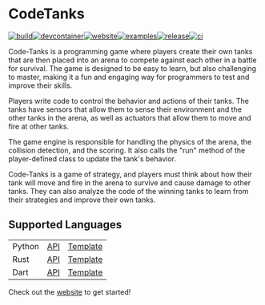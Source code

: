 # CodeTanks
[![build](https://github.com/code-tanks/code-tanks/actions/workflows/build.yml/badge.svg)](https://github.com/code-tanks/code-tanks/actions/workflows/build.yml)[![devcontainer](https://github.com/code-tanks/code-tanks/actions/workflows/devcontainer.yml/badge.svg)](https://github.com/code-tanks/code-tanks/actions/workflows/devcontainer.yml)[![website](https://github.com/code-tanks/website/actions/workflows/website.yml/badge.svg)](https://github.com/code-tanks/website/actions/workflows/website.yml)[![examples](https://github.com/code-tanks/code-tanks/actions/workflows/examples.yml/badge.svg)](https://github.com/code-tanks/code-tanks/actions/workflows/examples.yml)[![release](https://github.com/code-tanks/code-tanks/actions/workflows/release.yaml/badge.svg)](https://github.com/code-tanks/code-tanks/actions/workflows/release.yaml)[![ci](https://github.com/code-tanks/code-tanks/actions/workflows/ci.yml/badge.svg)](https://github.com/code-tanks/code-tanks/actions/workflows/ci.yml)

Code-Tanks is a programming game where players create their own tanks that are then placed into an arena to compete against each other in a battle for survival. The game is designed to be easy to learn, but also challenging to master, making it a fun and engaging way for programmers to test and improve their skills.

Players write code to control the behavior and actions of their tanks. The tanks have sensors that allow them to sense their environment and the other tanks in the arena, as well as actuators that allow them to move and fire at other tanks.

The game engine is responsible for handling the physics of the arena, the collision detection, and the scoring. It also calls the "run" method of the player-defined class to update the tank's behavior.

Code-Tanks is a game of strategy, and players must think about how their tank will move and fire in the arena to survive and cause damage to other tanks. They can also analyze the code of the winning tanks to learn from their strategies and improve their own tanks.

## Supported Languages
|  |  |  |
| --- | --- | --- |
| Python | [API](https://github.com/code-tanks/python-api) | [Template](https://github.com/code-tanks/python-template) |
| Rust |[API](https://github.com/code-tanks/code-tanks/tree/main/api) | [Template](https://github.com/code-tanks/rust-template) |
| Dart |[API](https://github.com/code-tanks/dart-api) | [Template](https://github.com/code-tanks/dart-template) |

Check out the [website](https://code-tanks.github.io/website) to get started!
